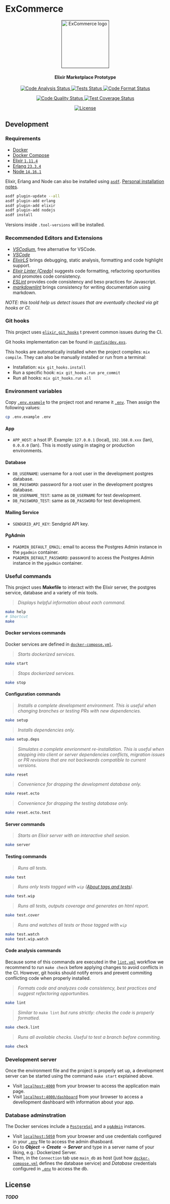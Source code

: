 # ExCommerce

<p align="center">
  <a
    href=""
    target="_blank" rel="noopener noreferrer"
  >
    <img
      width="150px" src="logo.svg"
      alt="ExCommerce logo"
    />
  </a>
</p>

<h4 align="center">
  Elixir Marketplace Prototype
</h4>

<p align="center" style="margin-top: 14px;">
  <a href="https://github.com/sgobotta/ex_commerce/actions/workflows/dialyzer.yml">
    <img
      src="https://github.com/sgobotta/ex_commerce/actions/workflows/dialyzer.yml/badge.svg"
      alt="Code Analysis Status"
    >
  </a>
  <a href="https://github.com/sgobotta/ex_commerce/actions/workflows/test.yml">
    <img
      src="https://github.com/sgobotta/ex_commerce/actions/workflows/test.yml/badge.svg"
      alt="Tests Status"
    >
  </a>
  <a href="https://github.com/sgobotta/ex_commerce/actions/workflows/lint.yml">
    <img
      src="https://github.com/sgobotta/ex_commerce/actions/workflows/lint.yml/badge.svg"
      alt="Code Format Status"
    >
  </a>
</p>

<p align="center" style="margin-top: 14px;">
  <a href="https://www.codacy.com/gh/sgobotta/ex_commerce/dashboard?utm_source=github.com&amp;utm_medium=referral&amp;utm_content=sgobotta/ex_commerce&amp;utm_campaign=Badge_Grade"
  >
    <img
      src="https://app.codacy.com/project/badge/Grade/5697c08197114d8d918c251be1b5d8a7"
      alt="Code Quality Status"
      />
    </a>
  <a href="https://coveralls.io/github/sgobotta/ex_commerce">
    <img
      src="https://coveralls.io/repos/github/sgobotta/ex_commerce/badge.svg"
      alt="Test Coverage Status"
    />
  </a>
</p>

<p align="center" style="margin-top: 14px;">
  <a
    href="https://github.com/sgobotta/ex_commerce/blob/main/LICENSE"
  >
    <img
      src="https://img.shields.io/badge/License-GPL%20v3-white.svg"
      alt="License"
    >
  </a>
</p>

## Development

### Requirements

+ [Docker](https://docs.docker.com/engine/install/ubuntu/)
+ [Docker Compose](https://docs.docker.com/compose/install/)
+ [Elixir `1.11.4`](https://elixir-lang.org/install.html)
+ [Erlang `23.3.4`](https://erlang.org/doc/installation_guide/users_guide.html)
+ [Node `14.16.1`](https://nodejs.org/es/)

Elixir, Erlang and Node can also be installed using [`asdf`](https://asdf-vm.com/#/core-manage-asdf?id=install). [Personal installation notes](https://gist.github.com/sgobotta/514a3e452f7bc37c558fc93a2768ccd2).

 ```bash
 asdf plugin-update --all
 asdf plugin-add erlang
 asdf plugin-add elixir
 asdf plugin-add nodejs
 asdf install
 ```

Versions inside `.tool-versions` will be installed.

### Recommended Editors and Extensions

+ [*VSCodium*](https://vscodium.com/#install), free alternative for VSCode.
+ [*VSCode*](https://code.visualstudio.com/Download)
+ [*ElixirLS*](https://marketplace.visualstudio.com/items?itemName=JakeBecker.elixir-ls) brings debugging, static analysis, formatting and code highlight support.
+ [*Elixir Linter (Credo)*](https://marketplace.visualstudio.com/items?itemName=pantajoe.vscode-elixir-credo) suggests code formatting, refactoring oportunities and promotes code consistency.
+ [*ESLint*](https://marketplace.visualstudio.com/items?itemName=dbaeumer.vscode-eslint) provides code consistency and beso practices for Javascript.
+ [*markdownlint*](https://marketplace.visualstudio.com/items?itemName=DavidAnson.vscode-markdownlint) brings consistency for writing documentation using markdown.

*NOTE: this toold help us detect issues that are eventually checked via git hooks or CI.*

### Git hooks

This project uses [`elixir_git_hooks`](https://github.com/qgadrian/elixir_git_hooks) t prevent common issues during the CI.

Git hooks implementation can be found in [`config/dev.exs`](config/dev.exs).

This hooks are automatically installed when the project compiles: `mix compile`. They can also be manually installed or run from a terminal:

+ Installation: `mix git_hooks.install`
+ Run a specific hook: `mix git_hooks.run pre_commit`
+ Run all hooks: `mix git_hooks.run all`

### Environment variables

Copy [`.env.example`](.env.example) to the project root and rename it [`.env`](.env). Then assign the following values:

```bash
cp .env.example .env
```

#### App

+ `APP_HOST`: a hsot IP. Example: `127.0.0.1` (local), `192.168.0.xxx` (lan), `0.0.0.0` (lan). This is mostly using in staging or production environments.

#### Database

+ `DB_USERNAME`: username for a root user in the development postgres database.
+ `DB_PASSWORD`: password for a root user in the development postgres database.
+ `DB_USERNAME_TEST`: same as `DB_USERNAME` for test development.
+ `DB_PASSWORD_TEST`: same as `DB_PASSWORD` for test development.

#### Mailing Service

+ `SENDGRID_API_KEY`: Sendgrid API key.

#### PgAdmin

+ `PGADMIN_DEFAULT_EMAIL`: email to access the Postgres Admin instance in the `pgadmin` container.
+ `PGADMIN_DEFAULT_PASSWORD`: password to access the Postgres Admin instance in the `pgadmin` container.

### Useful commands

This project uses **Makefile** to interact with the Elixir server, the postgres service, database and a variety of mix tools.

> *Displays helpful information about each command.*

```bash
make help
# Shortcut
make
```

#### Docker services commands

Docker services are defined in [`docker-compose.yml`](docker-compose.yml).

> *Starts dockerized services.*

```bash
make start
```

> *Stops dockerized services.*

```bash
make stop
```

#### Configuration commands

> *Installs a complete development environment. This is useful when changing branches or testing PRs with new dependencies.*

```bash
make setup
```

> *Installs dependencies only.*

```bash
make setup.deps
```

> *Simulates a complete envrionment re-installation. This is useful when stepping into client or server dependencies conflicts, migration issues or PR revisions that are not backwards compatible to current versions.*

```bash
make reset
```

> *Convenience for dropping the development database only.*

```bash
make reset.ecto
```

> *Convenience for dropping the testing database only.*

```bash
make reset.ecto.test
```

#### Server commands

> *Starts an Elixir server with an interactive shell sesion.*

```bash
make server
```

#### Testing commands

> *Runs all tests.*

```bash
make test
```

> *Runs only tests tagged with `wip` ([About tags and tests](https://hexdocs.pm/phoenix/testing.html#running-tests-using-tags)).*

```bash
make test.wip
```

> *Runs all tests, outputs coverage and generates an html report.*

```bash
make test.cover
```

> *Runs and watches all tests or those tagged with `wip`*

```bash
make test.watch
make test.wip.watch
```

#### Code analysis commands

Because some of this commands are executed in the [`lint.yml`](.github/workflows.lint.yml) workflow we recommend to run `make check` before applying changes to avoid conflicts in the CI. However, git hooks should notify errors and prevent commiting conflicting code when properly installed.

> *Formats code and analyzes code consistency, best practices and suggest refactoring opportunities.*

```bash
make lint
```

> *Similar to* `make lint` *but runs strictly: checks the code is properly formatted.*

```bash
make check.lint
```

> *Runs all available checks. Useful to test a branch before commiting.*

```bash
make check
```

### Development server

Once the environment file and the project is properly set up, a development server can be started using the command `make start` explained above.

+ Visit [`localhost:4000`](http://localhost:4000) from your browser to access the application main page.
+ Visit [`localhost:4000/dashboard`](http://localhost:4000/dashboard/home) from your browser to access a devellopment dashboard with information about your app.

### Database adminstration

The Docker services include a [`PostgreSql`](https://www.postgresql.org/) and a [`pgAdmin`](https://www.pgadmin.org/) instances.

+ Visit [`localhost:5050`](http://localhost:5050/) from your browser and use credentials configured in your [`.env`](.env.example) file to access the admin dhasboard.
+ Go to ***Object*** -> ***Create*** -> ***Server*** and type in a server name of your liking, e.g.: Dockerized Server.
+ Then, in the `Connection` tab use `main_db` as host (just how [`docker-compose.yml`](docker-compose.yml) defines the database service) and *Database* credentials configured in [`.env`](.env.example) to access the db.

## License

***TODO***
